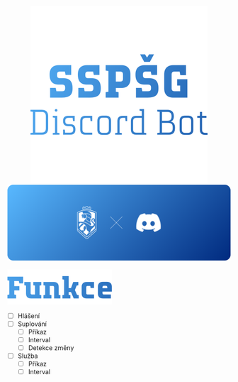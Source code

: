 <div align="center">
    <img src="design/banner/sspsg discord bot.svg" alt="SSPŠG Discord Bot"/>
</div>
<div align="center">
    <img src="design/banner/sspsg discord.svg" alt="SSPŠG × Discord"/>
</div>
<br/>
<img src="design/heading/feature.svg" alt="Funkce">

- [ ] Hlášení
- [ ] Suplování
    - [ ] Příkaz
    - [ ] Interval
    - [ ] Detekce změny
- [ ] Služba
    - [ ] Příkaz
    - [ ] Interval
